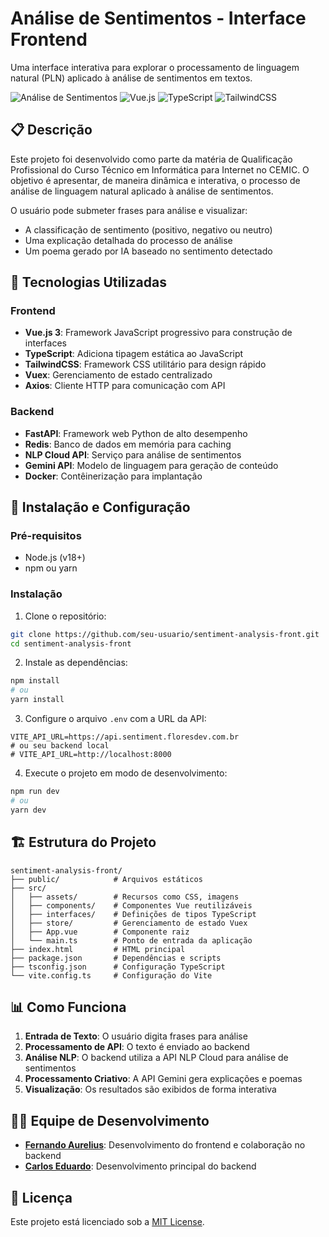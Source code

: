 # Análise de Sentimentos - Interface Frontend

Uma interface interativa para explorar o processamento de linguagem natural (PLN) aplicado à análise de sentimentos em textos.

![Análise de Sentimentos](https://img.shields.io/badge/Análise_de_Sentimentos-PLN-blue)
![Vue.js](https://img.shields.io/badge/Vue.js-3.x-42b883)
![TypeScript](https://img.shields.io/badge/TypeScript-5.x-3178c6)
![TailwindCSS](https://img.shields.io/badge/TailwindCSS-4.x-38bdf8)

## 📋 Descrição

Este projeto foi desenvolvido como parte da matéria de Qualificação Profissional do Curso Técnico em Informática para Internet no CEMIC. O objetivo é apresentar, de maneira dinâmica e interativa, o processo de análise de linguagem natural aplicado à análise de sentimentos.

O usuário pode submeter frases para análise e visualizar:

- A classificação de sentimento (positivo, negativo ou neutro)
- Uma explicação detalhada do processo de análise
- Um poema gerado por IA baseado no sentimento detectado

## 🚀 Tecnologias Utilizadas

### Frontend

- **Vue.js 3**: Framework JavaScript progressivo para construção de interfaces
- **TypeScript**: Adiciona tipagem estática ao JavaScript
- **TailwindCSS**: Framework CSS utilitário para design rápido
- **Vuex**: Gerenciamento de estado centralizado
- **Axios**: Cliente HTTP para comunicação com API

### Backend

- **FastAPI**: Framework web Python de alto desempenho
- **Redis**: Banco de dados em memória para caching
- **NLP Cloud API**: Serviço para análise de sentimentos
- **Gemini API**: Modelo de linguagem para geração de conteúdo
- **Docker**: Contêinerização para implantação

## 🔧 Instalação e Configuração

### Pré-requisitos

- Node.js (v18+)
- npm ou yarn

### Instalação

1. Clone o repositório:

```bash
git clone https://github.com/seu-usuario/sentiment-analysis-front.git
cd sentiment-analysis-front
```

2. Instale as dependências:

```bash
npm install
# ou
yarn install
```

3. Configure o arquivo `.env` com a URL da API:

```
VITE_API_URL=https://api.sentiment.floresdev.com.br
# ou seu backend local
# VITE_API_URL=http://localhost:8000
```

4. Execute o projeto em modo de desenvolvimento:

```bash
npm run dev
# ou
yarn dev
```

## 🏗️ Estrutura do Projeto

```
sentiment-analysis-front/
├── public/            # Arquivos estáticos
├── src/
│   ├── assets/        # Recursos como CSS, imagens
│   ├── components/    # Componentes Vue reutilizáveis
│   ├── interfaces/    # Definições de tipos TypeScript
│   ├── store/         # Gerenciamento de estado Vuex
│   ├── App.vue        # Componente raiz
│   └── main.ts        # Ponto de entrada da aplicação
├── index.html         # HTML principal
├── package.json       # Dependências e scripts
├── tsconfig.json      # Configuração TypeScript
└── vite.config.ts     # Configuração do Vite
```

## 📊 Como Funciona

1. **Entrada de Texto**: O usuário digita frases para análise
2. **Processamento de API**: O texto é enviado ao backend
3. **Análise NLP**: O backend utiliza a API NLP Cloud para análise de sentimentos
4. **Processamento Criativo**: A API Gemini gera explicações e poemas
5. **Visualização**: Os resultados são exibidos de forma interativa

## 👨‍💻 Equipe de Desenvolvimento

- **[Fernando Aurelius](https://github.com/FernandoAurelius)**: Desenvolvimento do frontend e colaboração no backend
- **[Carlos Eduardo](https://github.com/carloseduardofalmada)**: Desenvolvimento principal do backend

## 📝 Licença

Este projeto está licenciado sob a [MIT License](LICENSE).
